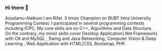 ### Hi there 👋

Assalamu-Alaikum.I am Rifat. 3 times Champion on BUBT Intra University Programming Contest. I participated in several programming contests including ICPC. My core skills are on C++, Algorithms and Data Structure. On the contrary, my minor skills cover Desktop Application(.Net Framework) with C# and MySQL , Swing and Java Networking, Computer Vision & Deep Learning , Web Application with HTML|CSS, Bootstrap, PHP.

<!--
**rifatentr/rifatentr** is a ✨ _special_ ✨ repository because its `README.md` (this file) appears on your GitHub profile.

Here are some ideas to get you started:

- 🔭 I’m currently working on ...
- 🌱 I’m currently learning ...
- 👯 I’m looking to collaborate on ...
- 🤔 I’m looking for help with ...
- 💬 Ask me about ...
- 📫 How to reach me: ...
- 😄 Pronouns: ...
- ⚡ Fun fact: ...
-->
